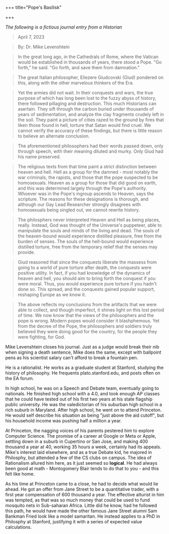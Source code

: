 +++
title="Pope's Basilisk"

+++

_The following is a fictious journal entry from a Historian_

> April 7, 2023

> By: Dr. Mike Levenshtein

> In the great long ago, in the Cathedrals of Rome, where the Vatican would be established in thousands of years, there stood a Pope. "Go forth," he said. "Go forth, and save them from damnation."

> The great Italian philosopher, Eliezere Giudcovski (Giud) pondered on this, along with the other marvelous thinkers of the Era.

> Yet the armies did not wait. In their conquests and wars, the true purpose of which has long been lost to the fuzzy abyss of history, there followed pillaging and destruction. This much Historians can asertain. They sift through the carbon buried under thousands of years of sedimentation, and analyze the clay fragments crudely left in the soil. They paint a picture of cities razed to the ground by fires that liken those found in hell, torture that Satan would find cruel. We cannot verify the accuracy of these findings, but there is little reason to believe an alternate conclusion.

> The aforementioned philosophers had their words passed down, only through speech, with their meaning diluted and murky. Only Giud had his name preserved. 

> The religious texts from that time paint a strict distinction between heaven and hell. Hell as a group for the damned - most notably the war criminals, the rapists, and those that the pope suspected to be homosexuals. Heaven as a group for those that did good on earth, and this was determined largely through the Pope's authority. Whoever was in the Pope's ingroup ascends to Heaven, says the scripture. The reasons for these designations is thorough, and although our Gay Lead Researcher strongly disagrees with homosexuals being singled out, we cannot rewrite history. 

> The philosphers never interpreted Heaven and Hell as being places, really. Instead, God was thought of the Universe's puppeteer, able to manipulate the souls and minds of the living and dead. The souls of the heaven-bound would experience distilled pleasure, free from the burden of senses. The souls of the hell-bound would experience distilled torture, free from the temporary relief that the senses may provide.

> Giud reasoned that since the conquests liberate the massess from going to a world of pure torture after death, the conquests were positive utility. In fact, if you had knowledge of the dynamics of heaven and hell, you should aim to bring forth the conquest if you were moral. Thus, you would experience pure torture if you hadn't done so. This spread, and the conquests gained popular support, reshaping Europe as we know it. 

> The above reflects my conclusions from the artifacts that we were able to collect, and though imperfect, it shines light on this lost period of time. We now know that the views of the philosophers and the pope is wrong. Modern popes would consider it blashphemous. Yet from the decree of the Pope, the philosophers and soldiers truly believed they were doing good for the country, for the people they were fighting, for God.

Mike Levenshtein closes his journal. Just as a judge would break their nib when signing a death sentence, Mike does the same, except with ballpoint pens as his scientist salary can't afford to break a fountain pen.

He is a rationalist. He works as a graduate student at Stanford, studying the history of philosophy. He frequents plato.stanford.edu, and posts often on the EA forum. 

In high school, he was on a Speech and Debate team, eventually going to nationals. He finished high school with a 4.0, and took enough AP classes that he could have tested out of his first two years at his state flagship public university. He was the valedictorian of his suburban high school in a rich suburb in Maryland. After high school, he went on to attend Princeton. He would self describe his situation as being "just above the aid cutoff", but his household income was pushing half a million a year.

At Princeton, the nagging voices of his parents pestered him to explore Computer Science. The promise of a career at Google or Meta or Apple, settling down in a suburb in Cupertino or San Jose, and making 400 thousand a year at 40, working 35 hours a week, certainly had its appeals. Mike's interest laid elsewhere, and as a true Debate kid, he majored in Philosphy, but attended a few of the CS clubs on campus. The idea of Rationalism allured him here, as it just seemed so **logical**. He had always been good at math - Montogomery Blair tends to do that to you - and this felt like home.

As his time at Princeton came to a close, he had to decide what would lie ahead. He got an offer from Jane Street to be a quantitative trader, with a first year compensation of 600 thousand a year. The effective alturist in him was tempted, as that was so much money that could be used to fund mosquito nets in Sub-saharan Africa. Little did he know, had he followed this path, he would have made the other famous Jane Street alumni Sam Bankman Fried look like a model samaritan. He instead applies to a PhD in Philosphy at Stanford, justifying it with a series of expected value calculations. 




